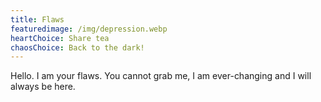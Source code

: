 ```yaml
---
title: Flaws
featuredimage: /img/depression.webp
heartChoice: Share tea
chaosChoice: Back to the dark!
---
```

Hello.  I am your flaws.  You cannot grab me, I am ever-changing and I will always be here.